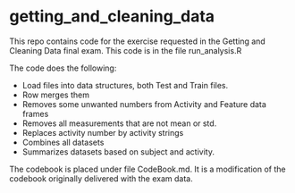 # getting_and_cleaning_data
This repo contains code for the exercise requested in the Getting and Cleaning Data final exam. This code is in the file run_analysis.R

The code does the following:

- Load files into data structures, both Test and Train files.
- Row merges them
- Removes some unwanted numbers from Activity and Feature data frames
- Removes all measurements that are not mean or std.
- Replaces activity number by activity strings
- Combines all datasets
- Summarizes datasets based on subject and activity.


The codebook is placed under file CodeBook.md. It is a modification  of the codebook originally delivered with the exam data.
